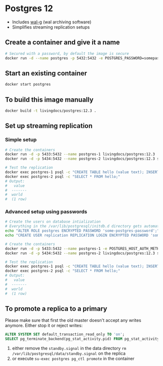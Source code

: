 # Postgres 12

- Includes [wal-g](https://github.com/wal-g/wal-g) (wal archiving software)
- Simplifies streaming replication setups

## Create a container and give it a name

```bash
# Secured with a password, by default the image is secure
docker run -d --name postgres -p 5432:5432 -e POSTGRES_PASSWORD=somepassword livingdocs/postgres:12.3

```

## Start an existing container

```bash
docker start postgres
```


## To build this image manually

```bash
docker build -t livingdocs/postgres:12.3 .
```

## Set up streaming replication

### Simple setup
```bash
# Create the containers
docker run -d -p 5433:5432 --name postgres-1 livingdocs/postgres:12.3
docker run -d -p 5434:5432 --name postgres-2 livingdocs/postgres:12.3 standby -d "host=host.docker.internal port=5433 user=postgres"

# Test the replication
docker exec postgres-1 psql -c "CREATE TABLE hello (value text); INSERT INTO hello(value) VALUES('world');"
docker exec postgres-2 psql -c "SELECT * FROM hello;"
# Output:
#   value
#  -------
#  world
#  (1 row)
```

### Advanced setup using passwords
```bash
# Create the users on database intialization
# Everything in the /var/lib/postgresql/initdb.d directory gets automatically executed
echo "ALTER ROLE postgres ENCRYPTED PASSWORD 'some-postgres-password';" >> on_cluster_create.sql
echo "CREATE USER replication REPLICATION LOGIN ENCRYPTED PASSWORD 'some-replication-password';" >> on_cluster_create.sql

# Create the containers
docker run -d -p 5433:5432 --name postgres-1 -e POSTGRES_HOST_AUTH_METHOD=md5 -v $PWD/on_cluster_create.sql:/var/lib/postgresql/initdb.d/on_cluster_create.sql livingdocs/postgres:12.3
docker run -d -p 5434:5432 --name postgres-2 livingdocs/postgres:12.3 standby -d "host=host.docker.internal port=5433 user=replication password=some-replication-password"

# Test the replication
docker exec postgres-1 psql -c "CREATE TABLE hello (value text); INSERT INTO hello(value) VALUES('world');"
docker exec postgres-2 psql -c "SELECT * FROM hello;"
# Output:
#   value
#  -------
#  world
#  (1 row)
```

## To promote a replica to a primary
Please make sure that first the old master doesn't accept any writes anymore.
Either stop it or reject writes:
```sql
ALTER SYSTEM SET default_transaction_read_only TO 'on';
SELECT pg_terminate_backend(pg_stat_activity.pid) FROM pg_stat_activity WHERE pid <> pg_backend_pid();
```

1. either remove the `standby.signal` in the data directory `rm /var/lib/postgresql/data/standby.signal` on the replica
2. or execute `su-exec postgres pg_ctl promote` in the container
